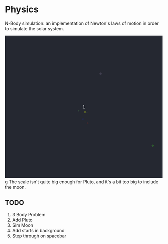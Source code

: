 # Physics

N-Body simulation: an implementation of Newton's laws of motion
in order to simulate the solar system.

![SolarSystem](screenshot.gif?raw=true)
g
The scale isn't quite big enough for Pluto, and it's a bit too big to include the moon.

## TODO
1. 3 Body Problem
2. Add Pluto
3. Sim Moon
4. Add starts in background
5. Step through on spacebar
